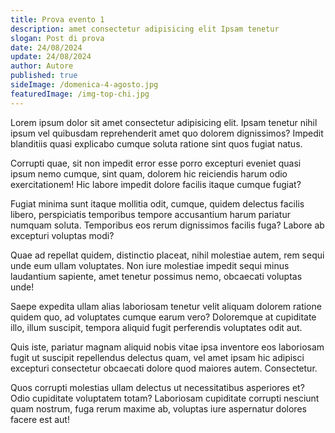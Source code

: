 ```yaml
---
title: Prova evento 1
description: amet consectetur adipisicing elit Ipsam tenetur
slogan: Post di prova
date: 24/08/2024
update: 24/08/2024
author: Autore
published: true
sideImage: /domenica-4-agosto.jpg
featuredImage: /img-top-chi.jpg
---
```


Lorem ipsum dolor sit amet consectetur adipisicing elit. Ipsam tenetur nihil ipsum vel quibusdam reprehenderit amet quo dolorem dignissimos? Impedit blanditiis quasi explicabo cumque soluta ratione sint quos fugiat natus.

Corrupti quae, sit non impedit error esse porro excepturi eveniet quasi ipsum nemo cumque, sint quam, dolorem hic reiciendis harum odio exercitationem! Hic labore impedit dolore facilis itaque cumque fugiat?

Fugiat minima sunt itaque mollitia odit, cumque, quidem delectus facilis libero, perspiciatis temporibus tempore accusantium harum pariatur numquam soluta. Temporibus eos rerum dignissimos facilis fuga? Labore ab excepturi voluptas modi?

Quae ad repellat quidem, distinctio placeat, nihil molestiae autem, rem sequi unde eum ullam voluptates. Non iure molestiae impedit sequi minus laudantium sapiente, amet tenetur possimus nemo, obcaecati voluptas unde!

Saepe expedita ullam alias laboriosam tenetur velit aliquam dolorem ratione quidem quo, ad voluptates cumque earum vero? Doloremque at cupiditate illo, illum suscipit, tempora aliquid fugit perferendis voluptates odit aut.

Quis iste, pariatur magnam aliquid nobis vitae ipsa inventore eos laboriosam fugit ut suscipit repellendus delectus quam, vel amet ipsam hic adipisci excepturi consectetur obcaecati dolore quod maiores autem. Consectetur.

Quos corrupti molestias ullam delectus ut necessitatibus asperiores et? Odio cupiditate voluptatem totam? Laboriosam cupiditate corrupti nesciunt quam nostrum, fuga rerum maxime ab, voluptas iure aspernatur dolores facere est aut!
